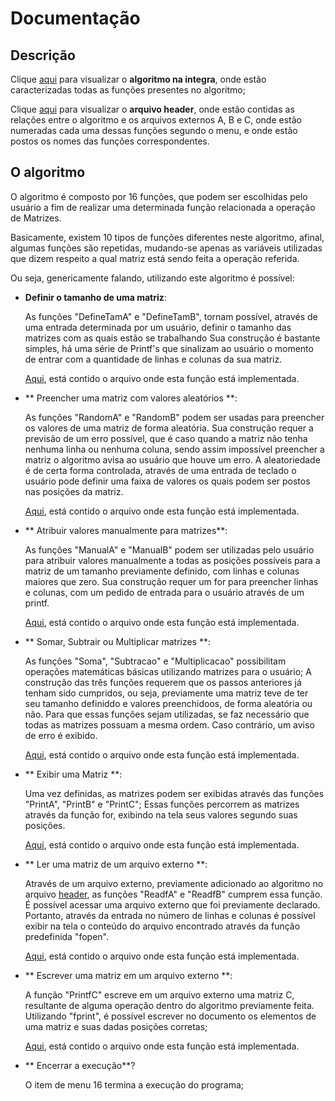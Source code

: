 # Documentação

## Descrição

Clique [aqui](main.c) para visualizar o **algoritmo na integra**, onde estão caracterizadas todas as funções presentes no algoritmo;

Clique [aqui](header.h) para visualizar o **arquivo header**, onde estão contidas as relações entre o algoritmo e os arquivos externos A, B e C, onde estão numeradas cada uma dessas funções segundo o menu,
e onde estão postos os nomes das funções correspondentes.

## O algoritmo

O algoritmo é composto por 16 funções, que podem ser escolhidas pelo usuário a fim de realizar uma determinada função relacionada a operação de Matrizes.



Basicamente, existem 10 tipos de funções diferentes neste algoritmo, afinal, algumas funções são repetidas, mudando-se apenas as variáveis utilizadas que dizem respeito a qual matriz está sendo feita a operação referida.

Ou seja, genericamente falando, utilizando este algoritmo é possível:


- **Definir o tamanho de uma matriz**:

  As funções "DefineTamA" e "DefineTamB", tornam possível, através de uma entrada determinada por um usuário, definir o tamanho das matrizes com as quais estão se trabalhando
  Sua construção é bastante simples, há uma série de Printf's que sinalizam ao usuário o momento de entrar com a quantidade de linhas e colunas da sua matriz.

  [Aqui](main.c), está contido o arquivo onde esta função está implementada.



- ** Preencher uma matriz com valores aleatórios **:

  As funções "RandomA" e "RandomB" podem ser usadas para preencher os valores de uma matriz de forma aleatória.
  Sua construção requer a previsão de um erro possível, que é caso quando a matriz não tenha nenhuma linha ou nenhuma coluna, sendo assim impossível preencher a matriz o algoritmo avisa ao usuário que houve um erro.
  A aleatoriedade é de certa forma controlada, através de uma entrada de teclado o usuário pode definir uma faixa de valores os quais podem ser postos nas posições da matriz.

  [Aqui](main.c), está contido o arquivo onde esta função está implementada.

- **  Atribuir valores manualmente para matrizes**:

  As funções "ManualA" e "ManualB" podem ser utilizadas pelo usuário para atribuir valores manualmente a todas as posições possíveis para a matriz de um tamanho previamente definido, com linhas e colunas maiores que zero.
  Sua construção requer um for para preencher linhas e colunas, com um pedido de entrada para o usuário através de um printf.

  [Aqui](main.c), está contido o arquivo onde esta função está implementada.

- ** Somar, Subtrair ou Multiplicar matrizes **:

  As funções "Soma", "Subtracao" e "Multiplicacao" possibilitam operações matemáticas básicas utilizando matrizes para o usuário;
  A construção das três funções requerem que os passos anteriores já tenham sido cumpridos, ou seja, previamente uma matriz teve de ter seu tamanho definiddo e valores preenchidoos, de forma aleatória ou não.
  Para que essas funções sejam utilizadas, se faz necessário que todas as matrizes possuam a mesma ordem. Caso contrário, um aviso de erro é exibido.

  [Aqui](main.c), está contido o arquivo onde esta função está implementada.

- ** Exibir uma Matriz **:

  Uma vez definidas, as matrizes podem ser exibidas através das funções "PrintA", "PrintB" e "PrintC";
  Essas funções percorrem as matrizes através da função for, exibindo na tela seus valores segundo suas posições.

  [Aqui](main.c), está contido o arquivo onde esta função está implementada.

- ** Ler uma matriz de um arquivo externo **:

  Através de um arquivo externo, previamente adicionado ao algoritmo no arquivo [header](header.h), as funções "ReadfA" e "ReadfB" cumprem essa função.
  É possível acessar uma arquivo externo que foi previamente declarado. Portanto, através da entrada no número de linhas e colunas é possível exibir na tela
  o conteúdo do arquivo encontrado através da função predefinida "fopen".

  [Aqui](main.c), está contido o arquivo onde esta função está implementada.

- ** Escrever uma matriz em um arquivo externo **:

  A função "PrintfC" escreve em um arquivo externo uma matriz C, resultante de alguma operação dentro do algoritmo previamente feita.
  Utilizando "fprint", é possível escrever no documento os elementos de uma matriz e suas dadas posições corretas;

  [Aqui](main.c), está contido o arquivo onde esta função está implementada.

- ** Encerrar a execução**?

  O item de menu 16 termina a execução do programa;
